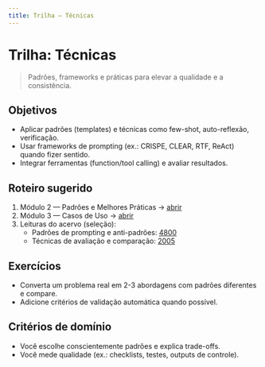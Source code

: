 ```yaml
---
title: Trilha — Técnicas
---
```


# Trilha: Técnicas

> Padrões, frameworks e práticas para elevar a qualidade e a consistência.

## Objetivos
- Aplicar padrões (templates) e técnicas como few-shot, auto-reflexão, verificação.
- Usar frameworks de prompting (ex.: CRISPE, CLEAR, RTF, ReAct) quando fizer sentido.
- Integrar ferramentas (function/tool calling) e avaliar resultados.

## Roteiro sugerido
1. Módulo 2 — Padrões e Melhores Práticas → [abrir](../../modulo2_padroes/README.md)
2. Módulo 3 — Casos de Uso → [abrir](../../modulo3_casos_uso/README.md)
3. Leituras do acervo (seleção):
   - Padrões de prompting e anti-padrões: [4800](../../data/2494987106/4800/content.txt)
   - Técnicas de avaliação e comparação: [2005](../../data/2494987106/2005/content.txt)

## Exercícios
- Converta um problema real em 2-3 abordagens com padrões diferentes e compare.
- Adicione critérios de validação automática quando possível.

## Critérios de domínio
- Você escolhe conscientemente padrões e explica trade-offs.
- Você mede qualidade (ex.: checklists, testes, outputs de controle).


